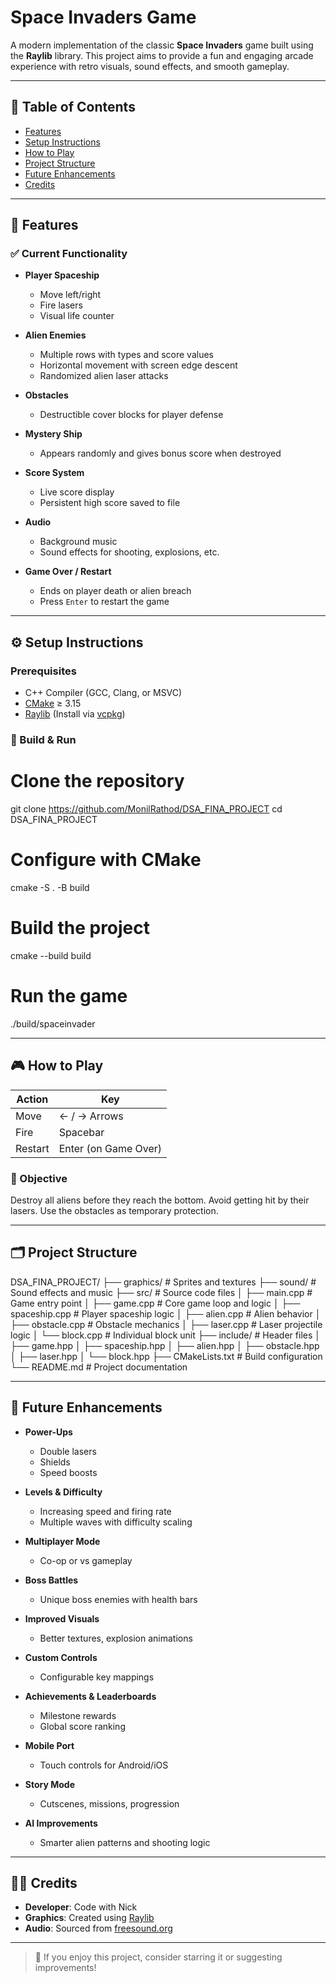 
# Space Invaders Game

A modern implementation of the classic **Space Invaders** game built using the **Raylib** library. This project aims to provide a fun and engaging arcade experience with retro visuals, sound effects, and smooth gameplay.

---

## 📑 Table of Contents

- [Features](#-features)
- [Setup Instructions](#-setup_instructions)
- [How to Play](#-how_to_play)
- [Project Structure](#-project_structure)
- [Future Enhancements](#-future_enhancements)
- [Credits](#-credits)


---

## 🧠 Features

### ✅ Current Functionality

- **Player Spaceship**
  - Move left/right
  - Fire lasers
  - Visual life counter

- **Alien Enemies**
  - Multiple rows with types and score values
  - Horizontal movement with screen edge descent
  - Randomized alien laser attacks

- **Obstacles**
  - Destructible cover blocks for player defense

- **Mystery Ship**
  - Appears randomly and gives bonus score when destroyed

- **Score System**
  - Live score display
  - Persistent high score saved to file

- **Audio**
  - Background music
  - Sound effects for shooting, explosions, etc.

- **Game Over / Restart**
  - Ends on player death or alien breach
  - Press `Enter` to restart the game

---

## ⚙️ Setup Instructions

### Prerequisites

- C++ Compiler (GCC, Clang, or MSVC)
- [CMake](https://cmake.org/) ≥ 3.15
- [Raylib](https://www.raylib.com/) (Install via [vcpkg](https://github.com/microsoft/vcpkg))

### 🔧 Build & Run

# Clone the repository
git clone https://github.com/MonilRathod/DSA_FINA_PROJECT
cd DSA_FINA_PROJECT

# Configure with CMake
cmake -S . -B build

# Build the project
cmake --build build

# Run the game
./build/spaceinvader


---

## 🎮 How to Play

| Action        | Key           |
|---------------|---------------|
| Move          | ← / → Arrows  |
| Fire          | Spacebar      |
| Restart       | Enter (on Game Over) |

### 🎯 Objective

Destroy all aliens before they reach the bottom. Avoid getting hit by their lasers. Use the obstacles as temporary protection.

---

## 🗂 Project Structure


DSA_FINA_PROJECT/
├── graphics/                # Sprites and textures
├── sound/                   # Sound effects and music
├── src/                     # Source code files
│   ├── main.cpp             # Game entry point
│   ├── game.cpp             # Core game loop and logic
│   ├── spaceship.cpp        # Player spaceship logic
│   ├── alien.cpp            # Alien behavior
│   ├── obstacle.cpp         # Obstacle mechanics
│   ├── laser.cpp            # Laser projectile logic
│   └── block.cpp            # Individual block unit
├── include/                 # Header files
│   ├── game.hpp
│   ├── spaceship.hpp
│   ├── alien.hpp
│   ├── obstacle.hpp
│   ├── laser.hpp
│   └── block.hpp
├── CMakeLists.txt           # Build configuration
└── README.md                # Project documentation


---

## 🚧 Future Enhancements

- **Power-Ups**
  - Double lasers
  - Shields
  - Speed boosts

- **Levels & Difficulty**
  - Increasing speed and firing rate
  - Multiple waves with difficulty scaling

- **Multiplayer Mode**
  - Co-op or vs gameplay

- **Boss Battles**
  - Unique boss enemies with health bars

- **Improved Visuals**
  - Better textures, explosion animations

- **Custom Controls**
  - Configurable key mappings

- **Achievements & Leaderboards**
  - Milestone rewards
  - Global score ranking

- **Mobile Port**
  - Touch controls for Android/iOS

- **Story Mode**
  - Cutscenes, missions, progression

- **AI Improvements**
  - Smarter alien patterns and shooting logic

---

## 👨‍💻 Credits

- **Developer**: Code with Nick  
- **Graphics**: Created using [Raylib](https://www.raylib.com/)  
- **Audio**: Sourced from [freesound.org](https://freesound.org)

---

> 🚀 If you enjoy this project, consider starring it or suggesting improvements!
```
